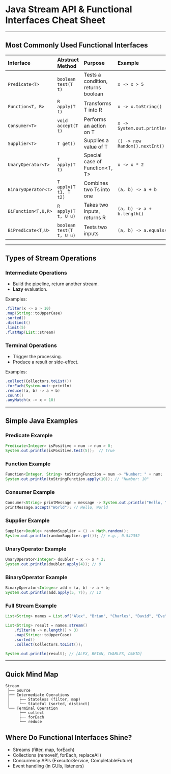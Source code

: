 # Java Stream API & Functional Interfaces Cheat Sheet

---

## Most Commonly Used Functional Interfaces

| Interface           | Abstract Method         | Purpose                                 | Example |
|:--------------------|:-------------------------|:----------------------------------------|:--------|
| `Predicate<T>`       | `boolean test(T t)`        | Tests a condition, returns boolean       | `x -> x > 5` |
| `Function<T, R>`     | `R apply(T t)`             | Transforms T into R                     | `x -> x.toString()` |
| `Consumer<T>`        | `void accept(T t)`         | Performs an action on T                  | `x -> System.out.println(x)` |
| `Supplier<T>`        | `T get()`                  | Supplies a value of T                    | `() -> new Random().nextInt()` |
| `UnaryOperator<T>`   | `T apply(T t)`             | Special case of Function<T, T>           | `x -> x * 2` |
| `BinaryOperator<T>`  | `T apply(T t1, T t2)`       | Combines two Ts into one                 | `(a, b) -> a + b` |
| `BiFunction<T,U,R>`  | `R apply(T t, U u)`         | Takes two inputs, returns R              | `(a, b) -> a + b.length()` |
| `BiPredicate<T,U>`   | `boolean test(T t, U u)`    | Tests two inputs                        | `(a, b) -> a.equals(b)` |

---

## Types of Stream Operations

### Intermediate Operations
- Build the pipeline, return another stream.
- **Lazy** evaluation.

Examples:
```java
.filter(x -> x > 10)
.map(String::toUpperCase)
.sorted()
.distinct()
.limit(5)
.flatMap(List::stream)
```

### Terminal Operations
- Trigger the processing.
- Produce a result or side-effect.

Examples:
```java
.collect(Collectors.toList())
.forEach(System.out::println)
.reduce((a, b) -> a + b)
.count()
.anyMatch(x -> x > 10)
```

---

## Simple Java Examples

### Predicate Example
```java
Predicate<Integer> isPositive = num -> num > 0;
System.out.println(isPositive.test(5));  // true
```

### Function Example
```java
Function<Integer, String> toStringFunction = num -> "Number: " + num;
System.out.println(toStringFunction.apply(10)); // "Number: 10"
```

### Consumer Example
```java
Consumer<String> printMessage = message -> System.out.println("Hello, " + message);
printMessage.accept("World"); // Hello, World
```

### Supplier Example
```java
Supplier<Double> randomSupplier = () -> Math.random();
System.out.println(randomSupplier.get()); // e.g., 0.542352
```

### UnaryOperator Example
```java
UnaryOperator<Integer> doubler = x -> x * 2;
System.out.println(doubler.apply(4)); // 8
```

### BinaryOperator Example
```java
BinaryOperator<Integer> add = (a, b) -> a + b;
System.out.println(add.apply(5, 7)); // 12
```

### Full Stream Example
```java
List<String> names = List.of("Alex", "Brian", "Charles", "David", "Eve");

List<String> result = names.stream()
    .filter(n -> n.length() > 3)
    .map(String::toUpperCase)
    .sorted()
    .collect(Collectors.toList());

System.out.println(result); // [ALEX, BRIAN, CHARLES, DAVID]
```

---

## Quick Mind Map
```
Stream
 ├── Source
 ├── Intermediate Operations
 │    ├── Stateless (filter, map)
 │    └── Stateful (sorted, distinct)
 └── Terminal Operation
      ├── collect
      ├── forEach
      └── reduce
```

Where Do Functional Interfaces Shine?
---
* Streams (filter, map, forEach)
* Collections (removeIf, forEach, replaceAll)
* Concurrency APIs (ExecutorService, CompletableFuture)
* Event handling (in GUIs, listeners)